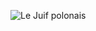 ![Le Juif polonais](https://upload.wikimedia.org/wikipedia/commons/thumb/0/0b/Self-portrait_by_Anna_Bili%C5%84ska-Bohdanowiczowa%2C_1887.jpg/300px-Self-portrait_by_Anna_Bili%C5%84ska-Bohdanowiczowa%2C_1887.jpg)